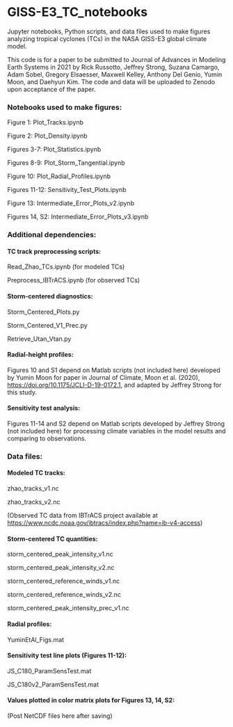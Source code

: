 # GISS-E3_TC_notebooks

Jupyter notebooks, Python scripts, and data files used to make figures analyzing tropical cyclones (TCs) in the NASA GISS-E3 global climate model. 

This code is for a paper to be submitted to Journal of Advances in Modeling Earth Systems in 2021 by Rick Russotto, Jeffrey Strong, Suzana Camargo, Adam Sobel, Gregory Elsaesser, Maxwell Kelley, Anthony Del Genio, Yumin Moon, and Daehyun Kim. The code and data will be uploaded to Zenodo upon acceptance of the paper. 

### Notebooks used to make figures:

Figure 1: Plot_Tracks.ipynb

Figure 2: Plot_Density.ipynb

Figures 3-7: Plot_Statistics.ipynb

Figures 8-9: Plot_Storm_Tangential.ipynb

Figure 10: Plot_Radial_Profiles.ipynb

Figures 11-12: Sensitivity_Test_Plots.ipynb

Figure 13: Intermediate_Error_Plots_v2.ipynb

Figures 14, S2: Intermediate_Error_Plots_v3.ipynb

### Additional dependencies:

#### TC track preprocessing scripts: 
Read_Zhao_TCs.ipynb (for modeled TCs)

Preprocess_IBTrACS.ipynb (for observed TCs)

#### Storm-centered diagnostics:
Storm_Centered_Plots.py

Storm_Centered_V1_Prec.py

Retrieve_Utan_Vtan.py

#### Radial-height profiles:
Figures 10 and S1 depend on Matlab scripts (not included here) developed by Yumin Moon for paper in Journal of Climate, Moon et al. (2020), https://doi.org/10.1175/JCLI-D-19-0172.1, and adapted by Jeffrey Strong for this study.

#### Sensitivity test analysis:
Figures 11-14 and S2 depend on Matlab scripts developed by Jeffrey Strong (not included here) for processing climate variables in the model results and comparing to observations.

### Data files:
#### Modeled TC tracks:
zhao_tracks_v1.nc

zhao_tracks_v2.nc 

(Observed TC data from IBTrACS project available at https://www.ncdc.noaa.gov/ibtracs/index.php?name=ib-v4-access)

#### Storm-centered TC quantities: 
storm_centered_peak_intensity_v1.nc

storm_centered_peak_intensity_v2.nc

storm_centered_reference_winds_v1.nc

storm_centered_reference_winds_v2.nc

storm_centered_peak_intensity_prec_v1.nc

#### Radial profiles:
YuminEtAl_Figs.mat

#### Sensitivity test line plots (Figures 11-12): 
JS_C180_ParamSensTest.mat

JS_C180v2_ParamSensTest.mat

#### Values plotted in color matrix plots for Figures 13, 14, S2:
(Post NetCDF files here after saving)
